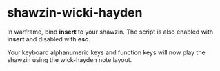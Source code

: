 # shawzin-wicki-hayden

In warframe, bind **insert** to your shawzin. The script is also enabled with **insert** and disabled with **esc**.

Your keyboard alphanumeric keys and function keys will now play the shawzin using the wick-hayden note layout.
